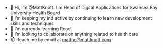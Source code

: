 - 👋 Hi, I’m @MattKnott. I'm Head of Digital Applications for Swansea Bay University Health Board
- 👀 I’m keeping my ind active by continuing to learn new development skills and techniques
- 🌱 I’m currently learning React
- 💞️ I’m looking to collaborate on anything related to health care
- 📫 Reach me by email at matthe@mattknott.com

<!---
MattKnott/MattKnott is a ✨ special ✨ repository because its `README.md` (this file) appears on your GitHub profile.
You can click the Preview link to take a look at your changes.
--->
